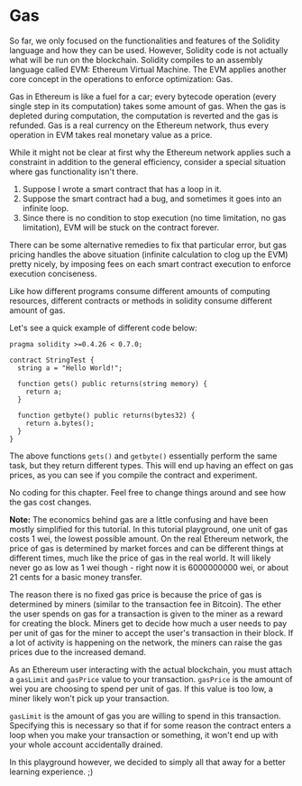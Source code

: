 # Gas

So far, we only focused on the functionalities and features of the Solidity language and how they can be used. However, Solidity code is not actually what will be run on the blockchain. Solidity compiles to an assembly language called EVM: Ethereum Virtual Machine. The EVM applies another core concept in the operations to enforce optimization: Gas.

Gas in Ethereum is like a fuel for a car; every bytecode operation (every single step in its computation) takes some amount of gas. When the gas is depleted during computation, the computation is reverted and the gas is refunded. Gas is a real currency on the Ethereum network, thus every operation in EVM takes real monetary value as a price.

While it might not be clear at first why the Ethereum network applies such a constraint in addition to the general efficiency, consider a special situation where gas functionality isn't there.

1.  Suppose I wrote a smart contract that has a loop in it.
2.  Suppose the smart contract had a bug, and sometimes it goes into an infinite loop.
3.  Since there is no condition to stop execution (no time limitation, no gas limitation), EVM will be stuck on the contract forever.

There can be some alternative remedies to fix that particular error, but gas pricing handles the above situation (infinite calculation to clog up the EVM) pretty nicely, by imposing fees on each smart contract execution to enforce execution conciseness.

Like how different programs consume different amounts of computing resources, different contracts or methods in solidity consume different amount of gas.

Let's see a quick example of different code below:

```
pragma solidity >=0.4.26 < 0.7.0;

contract StringTest {
  string a = "Hello World!";

  function gets() public returns(string memory) {
    return a;
  }

  function getbyte() public returns(bytes32) {
    return a.bytes();
  }
}
```

The above functions `gets()` and `getbyte()` essentially perform the same task, but they return different types. This will end up having an effect on gas prices, as you can see if you compile the contract and experiment.

No coding for this chapter. Feel free to change things around and see how the gas cost changes.

**Note:** The economics behind gas are a little confusing and have been mostly simplified for this tutorial. In this tutorial playground, one unit of gas costs 1 wei, the lowest possible amount. On the real Ethereum network, the price of gas is determined by market forces and can be different things at different times, much like the price of gas in the real world. It will likely never go as low as 1 wei though - right now it is 6000000000 wei, or about 21 cents for a basic money transfer.

The reason there is no fixed gas price is because the price of gas is determined by miners (similar to the transaction fee in Bitcoin). The ether the user spends on gas for a transaction is given to the miner as a reward for creating the block. Miners get to decide how much a user needs to pay per unit of gas for the miner to accept the user's transaction in their block. If a lot of activity is happening on the network, the miners can raise the gas prices due to the increased demand. 

As an Ethereum user interacting with the actual blockchain, you must attach a `gasLimit` and `gasPrice` value to your transaction. `gasPrice` is the amount of wei you are choosing to spend per unit of gas. If this value is too low, a miner likely won't pick up your transaction. 

`gasLimit` is the amount of gas you are willing to spend in this transaction. Specifying this is necessary so that if for some reason the contract enters a loop when you make your transaction or something, it won't end up with your whole account accidentally drained. 

In this playground however, we decided to simply all that away for a better learning experience. ;)